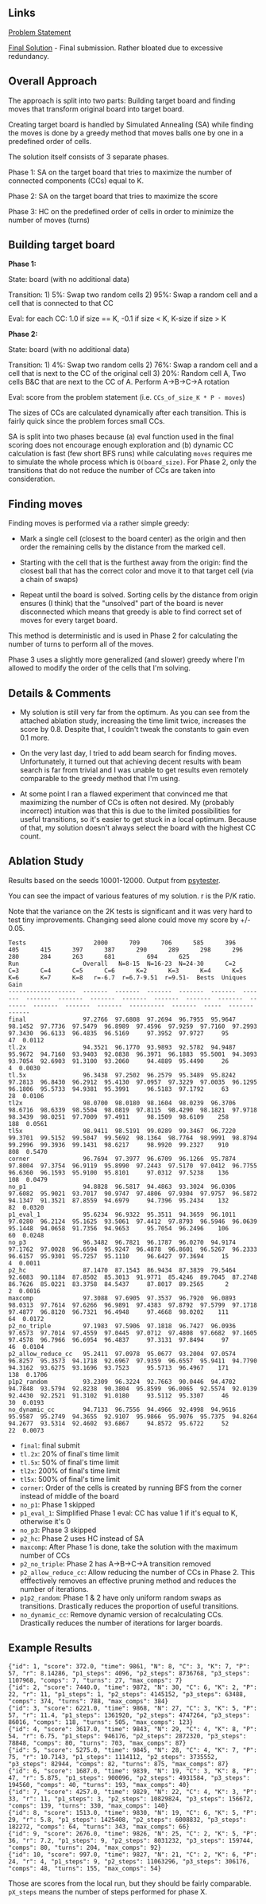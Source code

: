## Links
[Problem Statement](https://www.topcoder.com/challenges/9e14555a-a853-4137-8902-cd118f7ea5dc)

[Final Solution](https://github.com/FakePsyho/cpcontests/blob/master/topcoder/mm146/HappyGrid.cpp) - Final submission. Rather bloated due to excessive redundancy.


## Overall Approach

The approach is split into two parts: Building target board and finding moves that transform original board into target board.

Creating target board is handled by Simulated Annealing (SA) while finding the moves is done by a greedy method that moves balls one by one in a predefined order of cells.

The solution itself consists of 3 separate phases.

Phase 1: SA on the target board that tries to maximize the number of connected components (CCs) equal to K.

Phase 2: SA on the target board that tries to maximize the score 

Phase 3: HC on the predefined order of cells in order to minimize the number of moves (turns)


## Building target board

**Phase 1:**

State: board (with no additional data)

Transition: 1) 5%: Swap two random cells 2) 95%: Swap a random cell and a cell that is connected to that CC

Eval: for each CC: 1.0 if size == K, -0.1 if size < K, K-size if size > K

**Phase 2:**

State: board (with no additional data)

Transition: 1) 4%: Swap two random cells 2) 76%: Swap a random cell and a cell that is next to the CC of the original cell 3) 20%: Random cell A, Two cells B&C that are next to the CC of A. Perform A->B->C->A rotation

Eval: score from the problem statement (i.e. `CCs_of_size_K * P - moves`)

The sizes of CCs are calculated dynamically after each transition. This is fairly quick since the problem forces small CCs.

SA is split into two phases because (a) eval function used in the final scoring does not encourage enough exploration and (b) dynamic CC calculation is fast (few short BFS runs) while calculating `moves` requires me to simulate the whole process which is `O(board_size)`. For Phase 2, only the transitions that do not reduce the number of CCs are taken into consideration.


## Finding moves

Finding moves is performed via a rather simple greedy:

* Mark a single cell (closest to the board center) as the origin and then order the remaining cells by the distance from the marked cell.

* Starting with the cell that is the furthest away from the origin: find the closest ball that has the correct color and move it to that target cell (via a chain of swaps)

* Repeat until the board is solved. Sorting cells by the distance from origin ensures (I think) that the "unsolved" part of the board is never disconnected which means that greedy is able to find correct set of moves for every target board.

This method is deterministic and is used in Phase 2 for calculating the number of turns to perform all of the moves.

Phase 3 uses a slightly more generalized (and slower) greedy where I'm allowed to modify the order of the cells that I'm solving.


## Details & Comments

* My solution is still very far from the optimum. As you can see from the attached ablation study, increasing the time limit twice, increases the score by 0.8. Despite that, I couldn't tweak the constants to gain even 0.1 more.

* On the very last day, I tried to add beam search for finding moves. Unfortunately, it turned out that achieving decent results with beam search is far from trivial and I was unable to get results even remotely comparable to the greedy method that I'm using.

* At some point I ran a flawed experiment that convinced me that maximizing the number of CCs is often not desired. My (probably incorrect) intuition was that this is due to the limited possibilities for useful transitions, so it's easier to get stuck in a local optimum. Because of that, my solution doesn't always select the board with the highest CC count. 


## Ablation Study

Results based on the seeds 10001-12000. Output from [psytester](https://github.com/FakePsyho/psytester). 

You can see the impact of various features of my solution. r is the P/K ratio.

Note that the variance on the 2K tests is significant and it was very hard to test tiny improvements. Changing seed alone could move my score by +/- 0.05.


```
Tests                   2000      709      706      585      396      405      415      397      387      290      289      298      296      280      284      263      681         694      625
Run                  Overall   N=8-15  N=16-23  N=24-30      C=2      C=3      C=4      C=5      C=6      K=2      K=3      K=4      K=5      K=6      K=7      K=8   r=-6.7  r=6.7-9.51  r=9.51-  Bests  Uniques    Gain
-------------------  -------  -------  -------  -------  -------  -------  -------  -------  -------  -------  -------  -------  -------  -------  -------  -------  -------  ----------  -------  -----  -------  ------
final                97.2766  97.6808  97.2694  96.7955  95.9647  98.1452  97.7736  97.5479  96.8989  97.4596  97.9259  97.7160  97.2993  97.3430  96.6133  96.4835  96.5169     97.3952  97.9727     95       47  0.0112
tl.2x                94.3521  96.1770  93.9893  92.5782  94.9487  95.9672  94.7160  93.9403  92.0838  96.3971  96.1883  95.5001  94.3093  93.7054  92.6903  91.3100  93.2060     94.4889  95.4490     26        4  0.0030
tl.5x                96.3438  97.2502  96.2579  95.3489  95.8242  97.2813  96.8430  96.2912  95.4130  97.0957  97.3229  97.0035  96.1295  96.1806  95.5733  94.9381  95.3991     96.5183  97.1792     63       28  0.0106
tl2x                 98.0700  98.0180  98.1604  98.0239  96.3706  98.6716  98.6339  98.5504  98.0819  97.8115  98.4290  98.1821  97.9718  98.3439  98.0251  97.7009  97.4911     98.1509  98.6109    258      188  0.0561
tl5x                 98.9411  98.5191  99.0289  99.3467  96.7220  99.3701  99.5152  99.5047  99.5692  98.1364  98.7764  98.9991  98.8794  99.2996  99.3936  99.1431  98.6217     98.9920  99.2327    910      808  0.5470
corner               96.7694  97.3977  96.6709  96.1266  95.7874  97.8004  97.3754  96.9119  95.8990  97.2443  97.5170  97.0412  96.7755  96.6360  96.1593  95.9100  95.8101     97.0312  97.5238    136      108  0.0479
no_p1                94.8828  96.5817  94.4863  93.3024  96.0306  97.6082  95.9021  93.7017  90.9747  97.4806  97.9304  97.9757  96.5872  94.1347  91.3521  87.8559  94.6979     94.7396  95.2434    132       82  0.0320
p1_eval_1            95.6234  96.9322  95.3511  94.3659  96.1011  97.0280  96.2124  95.1625  93.5061  97.4412  97.8793  96.5946  96.0639  95.1448  94.0658  91.7356  94.9653     95.7054  96.2496    106       60  0.0248
no_p3                96.3482  96.7821  96.1787  96.0270  94.9174  97.1762  97.0028  96.6594  95.9247  96.4878  96.8601  96.5267  96.2333  96.6157  95.9301  95.7257  95.1110     96.6427  97.3694     15        4  0.0011
p2_hc                87.1470  87.1543  86.9434  87.3839  79.5464  92.6083  90.1184  87.8502  85.3013  91.9771  85.4246  89.7045  87.2748  86.7626  85.0221  83.3758  84.5437     87.8017  89.2565      2        2  0.0016
maxcomp              97.3088  97.6905  97.3537  96.7920  96.0893  98.0313  97.7614  97.6266  96.9891  97.4383  97.8792  97.5799  97.1718  97.4877  96.8120  96.7321  96.4948     97.4668  98.0202    111       64  0.0172
p2_no_triple         97.1983  97.5906  97.1818  96.7427  96.0936  97.6573  97.7014  97.4559  97.0445  97.0712  97.4808  97.6682  97.1605  97.4578  96.7966  96.6954  96.4837     97.3131  97.8494     97       46  0.0104
p2_allow_reduce_cc   95.2411  97.0978  95.0677  93.2004  97.0574  96.8257  95.3573  94.1718  92.6967  97.9359  96.6557  95.9411  94.7790  94.3162  93.6275  93.1696  93.7523     95.5713  96.4967    171      138  0.1706
p1p2_random          93.2309  96.3224  92.7663  90.0446  94.4702  94.7848  93.5794  92.8238  90.3804  95.8599  96.0065  92.5574  92.0139  92.4430  92.2521  91.3102  91.0180     93.5112  95.3307     46       30  0.0193
no_dynamic_cc        94.7133  96.7556  94.4966  92.4998  94.9616  95.9587  95.2749  94.3655  92.9107  95.9866  95.9076  95.7375  94.8264  94.2677  93.5314  92.4602  93.6867     94.8572  95.6722     52       22  0.0073
```

* `final`: final submit
* `tl.2x`: 20% of final's time limit
* `tl.5x`: 50% of final's time limit
* `tl2x`: 200% of final's time limit
* `tl5x`: 500% of final's time limit
* `corner`: Order of the cells is created by running BFS from the corner instead of middle of the board
* `no_p1`: Phase 1 skipped
* `p1_eval_1`: Simplified Phase 1 eval: CC has value 1 if it's equal to K, otherwise it's 0
* `no_p3`: Phase 3 skipped
* `p2_hc`: Phase 2 uses HC instead of SA
* `maxcomp`: After Phase 1 is done, take the solution with the maximum number of CCs
* `p2_no_triple`: Phase 2 has A->B->C->A transition removed
* `p2_allow_reduce_cc`: Allow reducing the number of CCs in Phase 2. This efffectively removes an effective pruning method and reduces the number of iterations.
* `p1p2_random`: Phase 1 & 2 have only uniform random swaps as transitions. Drastically reduces the proportion of useful transitions.
* `no_dynamic_cc`: Remove dynamic version of recalculating CCs. Drastically reduces the number of iterations for larger boards.



## Example Results

```
{"id": 1, "score": 372.0, "time": 9861, "N": 8, "C": 3, "K": 7, "P": 57, "r": 8.14286, "p1_steps": 4096, "p2_steps": 8736768, "p3_steps": 1107968, "comps": 7, "turns": 27, "max_comps": 7}
{"id": 2, "score": 7440.0, "time": 9872, "N": 30, "C": 6, "K": 2, "P": 22, "r": 11, "p1_steps": 1, "p2_steps": 4145152, "p3_steps": 63488, "comps": 374, "turns": 788, "max_comps": 384}
{"id": 3, "score": 6221.0, "time": 9868, "N": 27, "C": 3, "K": 5, "P": 57, "r": 11.4, "p1_steps": 1361920, "p2_steps": 4747264, "p3_steps": 86016, "comps": 118, "turns": 505, "max_comps": 123}
{"id": 4, "score": 3617.0, "time": 9843, "N": 29, "C": 4, "K": 8, "P": 54, "r": 6.75, "p1_steps": 946176, "p2_steps": 2872320, "p3_steps": 78848, "comps": 80, "turns": 703, "max_comps": 87}
{"id": 5, "score": 5275.0, "time": 9845, "N": 28, "C": 4, "K": 7, "P": 75, "r": 10.7143, "p1_steps": 1114112, "p2_steps": 3735552, "p3_steps": 82944, "comps": 82, "turns": 875, "max_comps": 87}
{"id": 6, "score": 1687.0, "time": 9839, "N": 19, "C": 3, "K": 8, "P": 47, "r": 5.875, "p1_steps": 900096, "p2_steps": 4931584, "p3_steps": 194560, "comps": 40, "turns": 193, "max_comps": 40}
{"id": 7, "score": 4257.0, "time": 9829, "N": 22, "C": 4, "K": 3, "P": 33, "r": 11, "p1_steps": 3, "p2_steps": 10829824, "p3_steps": 156672, "comps": 139, "turns": 330, "max_comps": 140}
{"id": 8, "score": 1513.0, "time": 9830, "N": 19, "C": 6, "K": 5, "P": 29, "r": 5.8, "p1_steps": 1425408, "p2_steps": 6008832, "p3_steps": 182272, "comps": 64, "turns": 343, "max_comps": 66}
{"id": 9, "score": 2676.0, "time": 9826, "N": 25, "C": 2, "K": 5, "P": 36, "r": 7.2, "p1_steps": 9, "p2_steps": 8031232, "p3_steps": 159744, "comps": 80, "turns": 204, "max_comps": 92}
{"id": 10, "score": 997.0, "time": 9827, "N": 21, "C": 2, "K": 6, "P": 24, "r": 4, "p1_steps": 9, "p2_steps": 11063296, "p3_steps": 306176, "comps": 48, "turns": 155, "max_comps": 54}
```

Those are scores from the local run, but they should be fairly comparable. `pX_steps` means the number of steps performed for phase X.


